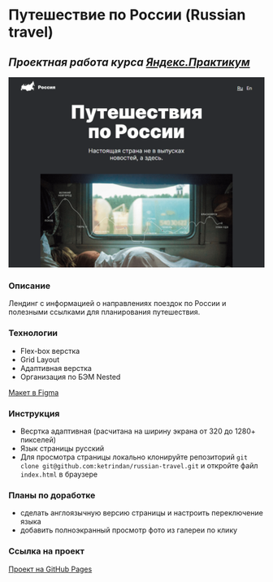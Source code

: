 # Путешествие по России (Russian travel)

## ***Проектная работа курса [Яндекс.Практикум](https://practicum.yandex.ru/)***

![image](https://raw.githubusercontent.com/ketrindan/russian-travel/main/images/screen.png)

### **Описание**
Лендинг с информацией о направлениях поездок по России и полезными ссылками для планирования путешествия.

### **Технологии**
* Flex-box верстка
* Grid Layout
* Адаптивная верстка
* Организация по БЭМ Nested

[Макет в Figma](https://www.figma.com/file/5S2WSbEFL6awjVWJ0NWL8Q/Sprint-3_-Russia-_-desktop-%2B-mobile?node-id=28503-0)

### **Инструкция**
* Весртка адаптивная (расчитана на ширину экрана от 320 до 1280+ пикселей)
* Язык страницы русский
* Для просмотра страницы локально клонируйте репозиторий `git clone git@github.com:ketrindan/russian-travel.git` и откройте файл `index.html` в браузере

### **Планы по доработке**
* сделать англоязычную версию страницы и настроить переключение языка
* добавить полноэкранный просмотр фото из галереи по клику

### **Ссылка на проект**
[Проект на GitHub Pages](https://ketrindan.github.io/russian-travel/index.html)
